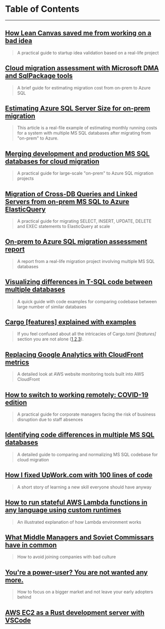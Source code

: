 # Table of Contents

---


## [How Lean Canvas saved me from working on a bad idea](anatomy-of-failed-validation/)
> A practical guide to startup idea validation based on a real-life project


## [Cloud migration assessment with Microsoft DMA and SqlPackage tools](azure-sql-migration-series/cloud-migration-assessment-with-microsoft-dma-and-sqlpackage-tools/)
> A brief guide for estimating migration cost from on-prem to Azure SQL


## [Estimating Azure SQL Server Size for on-prem migration](azure-sql-migration-series/estimating-azure-sql-server-size-for-on-prem-migration/)
> This article is a real-file example of estimating monthly running costs for a system with multiple MS SQL databases after migrating from "on-prem" to Azure.


## [Merging development and production MS SQL databases for cloud migration](azure-sql-migration-series/merging-development-and-production-databases-for-cloud-migration/)
> A practical guide for large-scale "on-prem" to Azure SQL migration projects


## [Migration of Cross-DB Queries and Linked Servers from on-prem MS SQL to Azure ElasticQuery](azure-sql-migration-series/migration-of-cross-db-queries-and-linked-servers-from-on-prem-ms-sql-to-azure-elasticquery/)
> A practical guide for migrating SELECT, INSERT, UPDATE, DELETE and EXEC statements to ElasticQuery at scale


## [On-prem to Azure SQL migration assessment report](azure-sql-migration-series/on-prem-to-azure-sql-migration-assessment/)
> A report from a real-life migration project involving multiple MS SQL databases


## [Visualizing differences in T-SQL code between multiple databases](azure-sql-migration-series/visualising-differences-and-similarities-in-multiple-database-schemas/)
> A quick guide with code examples for comparing codebase between large number of similar databases


## [Cargo [features] explained with examples](cargo-features-explained-with-examples/)
> If you feel confused about all the intricacies of Cargo.toml *[features]* section you are not alone ([1](https://github.com/Geal/nom/issues/544),[2](https://github.com/chyh1990/yaml-rust/issues/44),[3](https://github.com/rust-lang/cargo/issues/4328)).


## [Replacing Google Analytics with CloudFront metrics](cloudfront-analytics/)
> A detailed look at AWS website monitoring tools built into AWS CloudFront


## [How to switch to working remotely: COVID-19 edition](covidpocalypse/)
> A practical guide for corporate managers facing the risk of business disruption due to staff absences


## [Identifying code differences in multiple MS SQL databases](drafts/comparing-multiple-customer-dbs-for-cloud-migration/)
> A detailed guide to comparing and normalizing MS SQL codebase for cloud migration


## [How I fixed UpWork.com with 100 lines of code](how-to-fix-web-annoyances-you-cant-do-without/)
> A short story of learning a new skill everyone should have anyway


## [How to run stateful AWS Lambda functions in any language using custom runtimes](lambda-runtime-internals/)
> An illustrated explanation of how Lambda environment works


## [What Middle Managers and Soviet Commissars have in common](on-middle-managers/)
> How to avoid joining companies with bad culture


## [You're a power-user? You are not wanted any more.](on-power-users/)
> How to focus on a bigger market and not leave your early adopters behind


## [AWS EC2 as a Rust development server with VSCode](rust-dev-on-ec2/)


